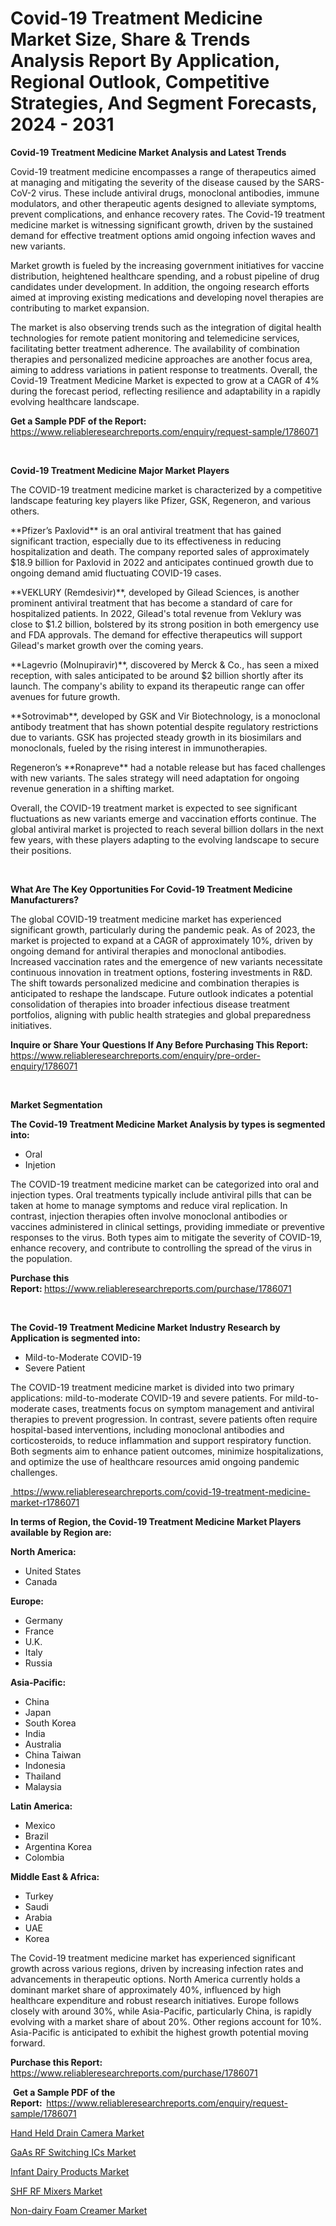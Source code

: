 <p><h1>Covid-19 Treatment Medicine Market Size, Share & Trends Analysis Report By Application, Regional Outlook, Competitive Strategies, And Segment Forecasts, 2024 - 2031</h1></p><p><strong>Covid-19 Treatment Medicine Market Analysis and Latest Trends</strong></p>
<p><p>Covid-19 treatment medicine encompasses a range of therapeutics aimed at managing and mitigating the severity of the disease caused by the SARS-CoV-2 virus. These include antiviral drugs, monoclonal antibodies, immune modulators, and other therapeutic agents designed to alleviate symptoms, prevent complications, and enhance recovery rates. The Covid-19 treatment medicine market is witnessing significant growth, driven by the sustained demand for effective treatment options amid ongoing infection waves and new variants.</p><p>Market growth is fueled by the increasing government initiatives for vaccine distribution, heightened healthcare spending, and a robust pipeline of drug candidates under development. In addition, the ongoing research efforts aimed at improving existing medications and developing novel therapies are contributing to market expansion.</p><p>The market is also observing trends such as the integration of digital health technologies for remote patient monitoring and telemedicine services, facilitating better treatment adherence. The availability of combination therapies and personalized medicine approaches are another focus area, aiming to address variations in patient response to treatments. Overall, the Covid-19 Treatment Medicine Market is expected to grow at a CAGR of 4% during the forecast period, reflecting resilience and adaptability in a rapidly evolving healthcare landscape.</p></p>
<p><strong>Get a Sample PDF of the Report:&nbsp;</strong> <a href="https://www.reliableresearchreports.com/enquiry/request-sample/1786071?utm_campaign=6&utm_medium=2&utm_source=Github&utm_content=ia&utm_term=13102024&utm_id=covid-19-treatment-medicine">https://www.reliableresearchreports.com/enquiry/request-sample/1786071</a></p>
<p>&nbsp;</p>
<p><strong>Covid-19 Treatment Medicine Major Market Players</strong></p>
<p><p>The COVID-19 treatment medicine market is characterized by a competitive landscape featuring key players like Pfizer, GSK, Regeneron, and various others. </p><p>**Pfizer’s Paxlovid** is an oral antiviral treatment that has gained significant traction, especially due to its effectiveness in reducing hospitalization and death. The company reported sales of approximately $18.9 billion for Paxlovid in 2022 and anticipates continued growth due to ongoing demand amid fluctuating COVID-19 cases.</p><p>**VEKLURY (Remdesivir)**, developed by Gilead Sciences, is another prominent antiviral treatment that has become a standard of care for hospitalized patients. In 2022, Gilead's total revenue from Veklury was close to $1.2 billion, bolstered by its strong position in both emergency use and FDA approvals. The demand for effective therapeutics will support Gilead's market growth over the coming years.</p><p>**Lagevrio (Molnupiravir)**, discovered by Merck & Co., has seen a mixed reception, with sales anticipated to be around $2 billion shortly after its launch. The company's ability to expand its therapeutic range can offer avenues for future growth.</p><p>**Sotrovimab**, developed by GSK and Vir Biotechnology, is a monoclonal antibody treatment that has shown potential despite regulatory restrictions due to variants. GSK has projected steady growth in its biosimilars and monoclonals, fueled by the rising interest in immunotherapies.</p><p>Regeneron’s **Ronapreve** had a notable release but has faced challenges with new variants. The sales strategy will need adaptation for ongoing revenue generation in a shifting market.</p><p>Overall, the COVID-19 treatment market is expected to see significant fluctuations as new variants emerge and vaccination efforts continue. The global antiviral market is projected to reach several billion dollars in the next few years, with these players adapting to the evolving landscape to secure their positions.</p></p>
<p>&nbsp;</p>
<p><strong>What Are The Key Opportunities For Covid-19 Treatment Medicine Manufacturers?</strong></p>
<p><p>The global COVID-19 treatment medicine market has experienced significant growth, particularly during the pandemic peak. As of 2023, the market is projected to expand at a CAGR of approximately 10%, driven by ongoing demand for antiviral therapies and monoclonal antibodies. Increased vaccination rates and the emergence of new variants necessitate continuous innovation in treatment options, fostering investments in R&D. The shift towards personalized medicine and combination therapies is anticipated to reshape the landscape. Future outlook indicates a potential consolidation of therapies into broader infectious disease treatment portfolios, aligning with public health strategies and global preparedness initiatives.</p></p>
<p><strong>Inquire or Share Your Questions If Any Before Purchasing This Report:</strong> <a href="https://www.reliableresearchreports.com/enquiry/pre-order-enquiry/1786071?utm_campaign=6&utm_medium=2&utm_source=Github&utm_content=ia&utm_term=13102024&utm_id=covid-19-treatment-medicine">https://www.reliableresearchreports.com/enquiry/pre-order-enquiry/1786071</a></p>
<p>&nbsp;</p>
<p><strong>Market Segmentation</strong></p>
<p><strong>The Covid-19 Treatment Medicine Market Analysis by types is segmented into:</strong></p>
<p><ul><li>Oral</li><li>Injetion</li></ul></p>
<p><p>The COVID-19 treatment medicine market can be categorized into oral and injection types. Oral treatments typically include antiviral pills that can be taken at home to manage symptoms and reduce viral replication. In contrast, injection therapies often involve monoclonal antibodies or vaccines administered in clinical settings, providing immediate or preventive responses to the virus. Both types aim to mitigate the severity of COVID-19, enhance recovery, and contribute to controlling the spread of the virus in the population.</p></p>
<p><strong>Purchase this Report:&nbsp;</strong><a href="https://www.reliableresearchreports.com/purchase/1786071?utm_campaign=6&utm_medium=2&utm_source=Github&utm_content=ia&utm_term=13102024&utm_id=covid-19-treatment-medicine">https://www.reliableresearchreports.com/purchase/1786071</a></p>
<p>&nbsp;</p>
<p><strong>The Covid-19 Treatment Medicine Market Industry Research by Application is segmented into:</strong></p>
<p><ul><li>Mild-to-Moderate COVID-19</li><li>Severe Patient</li></ul></p>
<p><p>The COVID-19 treatment medicine market is divided into two primary applications: mild-to-moderate COVID-19 and severe patients. For mild-to-moderate cases, treatments focus on symptom management and antiviral therapies to prevent progression. In contrast, severe patients often require hospital-based interventions, including monoclonal antibodies and corticosteroids, to reduce inflammation and support respiratory function. Both segments aim to enhance patient outcomes, minimize hospitalizations, and optimize the use of healthcare resources amid ongoing pandemic challenges.</p></p>
<p><a href="https://www.reliableresearchreports.com/covid-19-treatment-medicine-market-r1786071?utm_campaign=6&utm_medium=2&utm_source=Github&utm_content=ia&utm_term=13102024&utm_id=covid-19-treatment-medicine">&nbsp;https://www.reliableresearchreports.com/covid-19-treatment-medicine-market-r1786071</a></p>
<p><strong>In terms of Region, the Covid-19 Treatment Medicine Market Players available by Region are:</strong></p>
<p>
    <p> <strong> North America: </strong>
        <ul>
            <li>United States</li>
            <li>Canada</li>
        </ul>
        </p> 
    <p> <strong> Europe: </strong>
        <ul>
            <li>Germany</li>
            <li>France</li>
            <li>U.K.</li>
            <li>Italy</li>
            <li>Russia</li>
        </ul>
        </p> 
    <p> <strong> Asia-Pacific: </strong>
        <ul>
            <li>China</li>
            <li>Japan</li>
            <li>South Korea</li>
            <li>India</li>
            <li>Australia</li>
            <li>China Taiwan</li>
            <li>Indonesia</li>
            <li>Thailand</li>
            <li>Malaysia</li>
        </ul>
        </p> 
    <p> <strong> Latin America: </strong>
        <ul>
            <li>Mexico</li>
            <li>Brazil</li>
            <li>Argentina Korea</li>
            <li>Colombia</li>
        </ul>
        </p> 
    <p> <strong> Middle East & Africa: </strong>
        <ul>
            <li>Turkey</li>
            <li>Saudi</li>
            <li>Arabia</li>
            <li>UAE</li>
            <li>Korea</li>
        </ul>
    </p>
    </p>
<p><p>The Covid-19 treatment medicine market has experienced significant growth across various regions, driven by increasing infection rates and advancements in therapeutic options. North America currently holds a dominant market share of approximately 40%, influenced by high healthcare expenditure and robust research initiatives. Europe follows closely with around 30%, while Asia-Pacific, particularly China, is rapidly evolving with a market share of about 20%. Other regions account for 10%. Asia-Pacific is anticipated to exhibit the highest growth potential moving forward.</p></p>
<p><strong>Purchase this Report: </strong><a href="https://www.reliableresearchreports.com/purchase/1786071?utm_campaign=6&utm_medium=2&utm_source=Github&utm_content=ia&utm_term=13102024&utm_id=covid-19-treatment-medicine">https://www.reliableresearchreports.com/purchase/1786071</a></p>
<p>&nbsp;<strong>Get a Sample PDF of the Report:&nbsp;&nbsp;</strong><a href="https://www.reliableresearchreports.com/enquiry/request-sample/1786071?utm_campaign=6&utm_medium=2&utm_source=Github&utm_content=ia&utm_term=13102024&utm_id=covid-19-treatment-medicine">https://www.reliableresearchreports.com/enquiry/request-sample/1786071</a></p>
<p><strong></strong></p>
<p><p><a href="https://www.linkedin.com/pulse/consumer-behavior-shifts-hand-held-drain-camera-market-demand-z3k3e?utm_campaign=6&utm_medium=2&utm_source=Github&utm_content=ia&utm_term=13102024&utm_id=covid-19-treatment-medicine">Hand Held Drain Camera Market</a></p><p><a href="https://github.com/gailasejs/Market-Research-Report-List-1/blob/main/gaas-rf-switching-ics-market.md?utm_campaign=6&utm_medium=2&utm_source=Github&utm_content=ia&utm_term=13102024&utm_id=covid-19-treatment-medicine">GaAs RF Switching ICs Market</a></p><p><a href="https://www.linkedin.com/pulse/global-infant-dairy-products-market-product-type-application-hy2lc?utm_campaign=6&utm_medium=2&utm_source=Github&utm_content=ia&utm_term=13102024&utm_id=covid-19-treatment-medicine">Infant Dairy Products Market</a></p><p><a href="https://github.com/MaryNelson695/Market-Research-Report-List-1/blob/main/shf-rf-mixers-market.md?utm_campaign=6&utm_medium=2&utm_source=Github&utm_content=ia&utm_term=13102024&utm_id=covid-19-treatment-medicine">SHF RF Mixers Market</a></p><p><a href="https://www.linkedin.com/pulse/driving-market-forces-non-dairy-foam-creamer-trends-future-ymwgc?utm_campaign=6&utm_medium=2&utm_source=Github&utm_content=ia&utm_term=13102024&utm_id=covid-19-treatment-medicine">Non-dairy Foam Creamer Market</a></p></p>